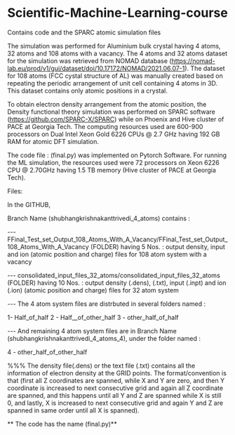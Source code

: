 # Scientific-Machine-Learning-course
Contains code and the SPARC atomic simulation files  

The simulation was performed for Aluminium bulk crystal having 4 atoms, 32 atoms and 108 atoms with a vacancy.
The 4 atoms and 32 atoms dataset for the simulation was retrieved from NOMAD database (https://nomad-lab.eu/prod/v1/gui/dataset/doi/10.17172/NOMAD/2021.06.07-1).
The dataset for 108 atoms (FCC cystal structure of AL) was manually created based on repeating the periodic arrangement of unit cell containing 4 atoms in 3D.
This dataset contains only atomic positions in a crystal.

To obtain electron density arrangement from the atomic position, the Density functional theory simulation was performed on SPARC software (https://github.com/SPARC-X/SPARC) while on Phoenix and Hive cluster of PACE at Georgia Tech.
The computing resources used are 600-900 processors on Dual Intel Xeon Gold 6226 CPUs @ 2.7 GHz having 192 GB RAM for atomic DFT simulation.

The code file : (final.py) was implemented on Pytorch Software. 
For running the ML simulation, the resources used were 72 processors on Xeon 6226 CPU @ 2.70GHz having 1.5 TB memory (Hive cluster of PACE at Georgia Tech).

Files:

In the GITHUB, 

Branch Name (shubhangkrishnakanttrivedi_4_atoms) contains : 

--- FFinal_Test_set_Output_108_Atoms_With_A_Vacancy/FFinal_Test_set_Output_108_Atoms_With_A_Vacancy  (FOLDER) having 5 Nos.  : output density, input and ion (atomic position and charge) files for 108 atom system with a vacancy 

--- consolidated_input_files_32_atoms/consolidated_input_files_32_atoms (FOLDER) having 10 Nos. : output density (.dens), (.txt), input (.inpt) and ion (.ion) (atomic position and charge) files for 32 atom system

--- The 4 atom system files are distrbuted in several folders named :

  1- Half_of_half
  2 - Half__of_other_half
  3 - other_half_of_half

--- And remaining 4 atom system files are in Branch Name (shubhangkrishnakanttrivedi_4_atoms_4), 
under the folder named : 

  4 - other_half_of_other_half


%%% The density file(.dens) or the text file (.txt) contains all the information of electron density at the GRID points. 
The format/convention is that (first all Z coordinates are spanned, while X and Y are zero, and then Y coordinate is increased to next consecutive grid and again all Z coordinate are spanned, and this happens until all Y and Z are spanned while X is still 0, and lastly, X is increased to next consecutive grid and again Y and Z are spanned in same order until all X is spanned).

**
The code has the name  (final.py)**
